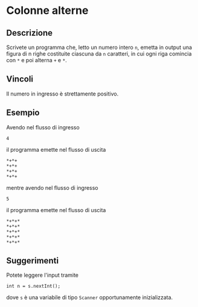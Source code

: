 Colonne alterne
===============

Descrizione
-----------

Scrivete un programma che, letto un numero intero `n`, emetta in output una
figura di n righe costituite ciascuna da `n` caratteri, in cui ogni riga
comincia con `*` e poi alterna `+` e `*`.

Vincoli
-------

Il numero in ingresso è strettamente positivo.

Esempio
-------

Avendo nel flusso di ingresso

    4

il programma emette nel flusso di uscita

    *+*+
    *+*+
    *+*+
    *+*+

mentre avendo nel flusso di ingresso

    5

il programma emette nel flusso di uscita

    *+*+*
    *+*+*
    *+*+*
    *+*+*
    *+*+*

Suggerimenti
------------

Potete leggere l'input tramite

    int n = s.nextInt();

dove `s` è una variabile di tipo `Scanner` opportunamente inizializzata.
